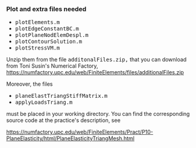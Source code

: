 ### Plot and extra files needed ###

* <tt>plotElements.m</tt>
* <tt>plotEdgeConstantBC.m</tt>
* <tt>plotPlaneNodElemDespl.m</tt>
* <tt>plotContourSolution.m</tt>
* <tt>plotStressVM.m</tt> 

Unzip them from the file <tt>additonalFiles.zip,</tt> that you can
download from Toni Susin's Numerical Factory,
https://numfactory.upc.edu/web/FiniteElements/files/additionalFiles.zip

Moreover, the files

* <tt>planeElastTriangStiffMatrix.m</tt>
* <tt>applyLoadsTriang.m</tt>

must be placed in your working directory. You can find the corresponding 
source code at the practice's description, see 

https://numfactory.upc.edu/web/FiniteElements/Pract/P10-PlaneElasticity/html/PlaneElasticityTriangMesh.html
